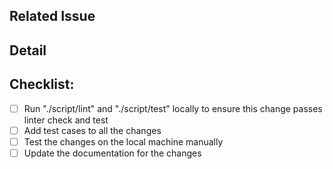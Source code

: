 ## Related Issue

## Detail

## Checklist:

- [ ] Run "./script/lint" and "./script/test" locally to ensure this change passes linter check and test
- [ ] Add test cases to all the changes
- [ ] Test the changes on the local machine manually
- [ ] Update the documentation for the changes

